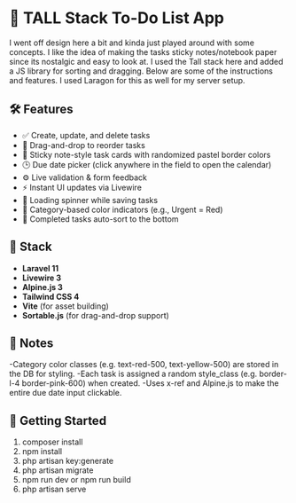 # 📓 TALL Stack To-Do List App

I went off design here a bit and kinda just played around with some concepts. I like the idea of making the tasks sticky notes/notebook paper since its nostalgic and easy to look at.
I used the Tall stack here and added a JS library for sorting and dragging. Below are some of the instructions and features. I used Laragon for this as well for my server setup.

## 🛠 Features

- ✅ Create, update, and delete tasks
- 🔁 Drag-and-drop to reorder tasks
- 🎨 Sticky note-style task cards with randomized pastel border colors
- 🕒 Due date picker (click anywhere in the field to open the calendar)
- ⚙️ Live validation & form feedback
- ⚡ Instant UI updates via Livewire
- 🔄 Loading spinner while saving tasks
- 📂 Category-based color indicators (e.g., Urgent = Red)
- 📌 Completed tasks auto-sort to the bottom

## 🧱 Stack

- **Laravel 11**
- **Livewire 3**
- **Alpine.js 3**
- **Tailwind CSS 4**
- **Vite** (for asset building)
- **Sortable.js** (for drag-and-drop support)

## 🧩 Notes

-Category color classes (e.g. text-red-500, text-yellow-500) are stored in the DB for styling.
-Each task is assigned a random style_class (e.g. border-l-4 border-pink-600) when created.
-Uses x-ref and Alpine.js to make the entire due date input clickable.

## 🚀 Getting Started

1. composer install
2. npm install
3. php artisan key:generate
4. php artisan migrate
5. npm run dev or npm run build
6. php artisan serve


